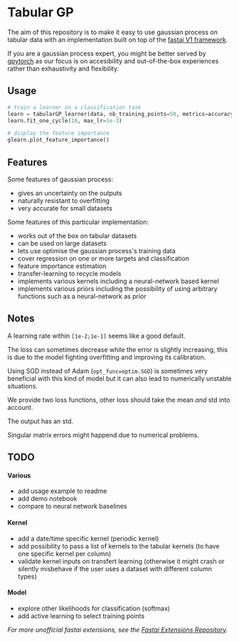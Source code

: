 # Tabular GP

The aim of this repository is to make it easy to use gaussian process on tabular data with an implementation built on top of the [fastai V1 framework](https://docs.fast.ai/).

If you are a gaussian process expert, you might be better served by [gpytorch](https://gpytorch.ai/) as our focus is on accesibility and out-of-the-box experiences rather than exhaustivity and flexibility.

## Usage

```python
# train a learner on a classification task
learn = tabularGP_learner(data, nb_training_points=50, metrics=accuracy)
learn.fit_one_cycle(10, max_lr=1e-3)

# display the feature importance
glearn.plot_feature_importance()
```

## Features

Some features of gaussian process:
- gives an uncertainty on the outputs
- naturally resistant to overfitting
- very accurate for small datasets

Some features of this particular implementation:
- works out of the box on tabular datasets
- can be used on large datasets
- lets use optimise the gaussian process's training data
- cover regression on one or more targets and classification
- feature importance estimation
- transfer-learning to recycle models
- implements various kernels including a neural-network based kernel
- implements various priors including the possibility of using arbitrary functions such as a neural-network as prior

## Notes

A learning rate within  `[1e-2;1e-1]` seems like a good default.

The loss can sometimes decrease while the error is slightly increasing, this is due to the model fighting overfitting and improving its calibration.

Using SGD instead of Adam (`opt_func=optim.SGD`) is sometimes very beneficial with this kind of model but it can also lead to numerically unstable situations.

We provide two loss functions, other loss should take the mean *and* std into account.

The output has an std.

Singular matrix errors might happend due to numerical problems.

## TODO

#### Various

- add usage example to readme
- add demo notebook
- compare to neural network baselines

#### Kernel

- add a date/time specific kernel (periodic kernel)
- add possibility to pass a list of kernels to the tabular kernels (to have one specific kernel per column)
- validate kernel inputs on transfert learning (otherwise it might crash or silently misbehave if the user uses a dataset with different column types)

#### Model

- explore other likelihoods for classification (softmax)
- add active learning to select training points

*For more unofficial fastai extensions, see the [Fastai Extensions Repository](https://github.com/nestordemeure/fastai-extensions-repository).*